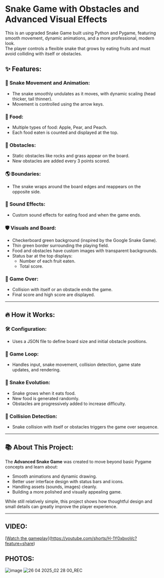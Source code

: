 # Snake Game with Obstacles and Advanced Visual Effects

This is an upgraded Snake Game built using Python and Pygame, featuring smooth movement, dynamic animations, and a more professional, modern look.  
The player controls a flexible snake that grows by eating fruits and must avoid colliding with itself or obstacles.

## ✨ Features:
### 🐍 Snake Movement and Animation:
- The snake smoothly undulates as it moves, with dynamic scaling (head thicker, tail thinner).
- Movement is controlled using the arrow keys.

### 🍏 Food:
- Multiple types of food: Apple, Pear, and Peach.
- Each food eaten is counted and displayed at the top.

### 🧱 Obstacles:
- Static obstacles like rocks and grass appear on the board.
- New obstacles are added every 3 points scored.

### 🌎 Boundaries:
- The snake wraps around the board edges and reappears on the opposite side.

### 🎵 Sound Effects:
- Custom sound effects for eating food and when the game ends.

### 🛡️ Visuals and Board:
- Checkerboard green background (inspired by the Google Snake Game).
- Thin green border surrounding the playing field.
- Food and obstacles have custom images with transparent backgrounds.
- Status bar at the top displays:
  - Number of each fruit eaten.
  - Total score.

### 🚫 Game Over:
- Collision with itself or an obstacle ends the game.
- Final score and high score are displayed.

---

## 🔥 How it Works:
### 🛠 Configuration:
- Uses a JSON file to define board size and initial obstacle positions.

### 🔁 Game Loop:
- Handles input, snake movement, collision detection, game state updates, and rendering.

### 🍴 Snake Evolution:
- Snake grows when it eats food.
- New food is generated randomly.
- Obstacles are progressively added to increase difficulty.

### 🧠 Collision Detection:
- Snake collision with itself or obstacles triggers the game over sequence.

---

## 📚 About This Project:
The **Advanced Snake Game** was created to move beyond basic Pygame concepts and learn about:
- Smooth animations and dynamic drawing.
- Better user interface design with status bars and icons.
- Handling assets (sounds, images) cleanly.
- Building a more polished and visually appealing game.

While still relatively simple, this project shows how thoughtful design and small details can greatly improve the player experience.

---

## **VIDEO:**
[[Watch the gameplay](https://youtube.com/shorts/46-FgUI1zSY?feature=share)](https://youtube.com/shorts/H-1Y0xbvoVc?feature=share)

## **PHOTOS:**
![image](https://github.com/user-attachments/assets/b0dfbd06-2dea-41f9-9870-56df92020150)
![26 04 2025_02 28 00_REC](https://github.com/user-attachments/assets/e8805d4f-4f2c-4042-a68d-181ba5f31212)


